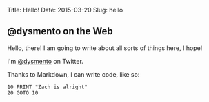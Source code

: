 Title: Hello!
Date: 2015-03-20
Slug: hello

## @dysmento on the Web
Hello, there! I am going to write about all sorts of things here, I hope!

I'm [@dysmento][1] on Twitter.

Thanks to Markdown, I can write code, like so:

```
10 PRINT "Zach is alright"
20 GOTO 10
```

[1]: https://twitter.com/dysmento
